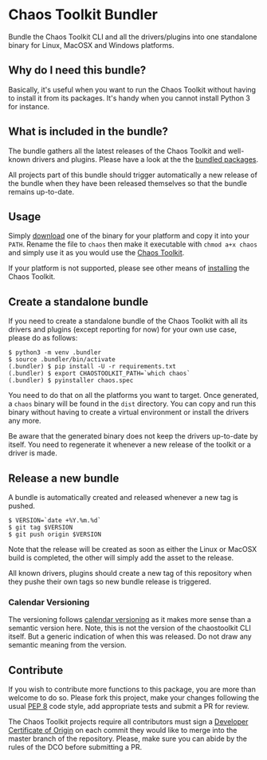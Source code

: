 # Chaos Toolkit Bundler

Bundle the Chaos Toolkit CLI and all the drivers/plugins into one
standalone binary for Linux, MacOSX and Windows platforms.

## Why do I need this bundle?

Basically, it's useful when you want to run the Chaos Toolkit without having
to install it from its packages. It's handy when you cannot install Python 3 for
instance.

## What is included in the bundle?

The bundle gathers all the latest releases of the Chaos Toolkit and well-known
drivers and plugins. Please have a look at the the [bundled packages][deps].

[deps]: https://github.com/chaostoolkit/chaostoolkit-bundler/blob/master/requirements-chaostoolkit.txt

All projects part of this bundle should trigger automatically a new release
of the bundle when they have been released themselves so that the bundle
remains up-to-date.

## Usage

Simply [download][] one of the binary for your platform and copy it
into your `PATH`. Rename the file to `chaos` then make it executable with
`chmod a+x chaos` and simply use it as you would use the
[Chaos Toolkit][chaostoolkit].

[download]: https://github.com/chaostoolkit/chaostoolkit-bundler/releases
[chaostoolkit]: https://chaostoolkit.org/

If your platform is not supported, please see other means of
[installing][install] the Chaos Toolkit.

[install]: https://docs.chaostoolkit.org/reference/usage/install/

## Create a standalone bundle

If you need to create a standalone bundle of the Chaos Toolkit with all its
drivers and plugins (except reporting for now) for your own use case,
please do as follows:

```
$ python3 -m venv .bundler
$ source .bundler/bin/activate
(.bundler) $ pip install -U -r requirements.txt
(.bundler) $ export CHAOSTOOLKIT_PATH=`which chaos`
(.bundler) $ pyinstaller chaos.spec
```

You need to do that on all the platforms you want to target. Once generated,
a `chaos` binary will be found in the `dist` directory. You can copy and
run this binary without having to create a virtual environment or install
the drivers any more.

Be aware that the generated binary does not keep the drivers up-to-date by
itself. You need to regenerate it whenever a new release of the toolkit or a
driver is made.

## Release a new bundle

A bundle is automatically created and released whenever a new tag is pushed.

```
$ VERSION=`date +%Y.%m.%d`
$ git tag $VERSION
$ git push origin $VERSION
```

Note that the release will be created as soon as either the Linux or MacOSX
build is completed, the other will simply add the asset to the release.

All known drivers, plugins should create a new tag of this repository when they
pushe their own tags so new bundle release is triggered.

### Calendar Versioning

The versioning follows [calendar versioning][calver] as it makes more sense
than a semantic version here. Note, this is not the version of the chaostoolkit
CLI itself. But a generic indication of when this was released. Do not draw
any semantic meaning from the version.

[calver]: https://calver.org/

## Contribute

If you wish to contribute more functions to this package, you are more than
welcome to do so. Please fork this project, make your changes following the
usual [PEP 8][pep8] code style, add appropriate tests and submit a PR for
review.

[pep8]: https://pycodestyle.readthedocs.io/en/latest/

The Chaos Toolkit projects require all contributors must sign a
[Developer Certificate of Origin][dco] on each commit they would like to merge
into the master branch of the repository. Please, make sure you can abide by
the rules of the DCO before submitting a PR.

[dco]: https://github.com/probot/dco#how-it-works

